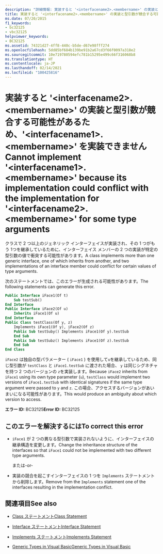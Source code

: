 ```yaml
---
description: "詳細情報: 実装すると '<interfacename2>.<membername>' の実装と型引数が競合する可能性があるため、'<interfacename1>.<membername>' を実装できません"
title: 実装すると '<interfacename2>.<membername>' の実装と型引数が競合する可能性があるため、'<interfacename1>.<membername>' を実装できません
ms.date: 07/20/2015
f1_keywords:
- bc32125
- vbc32125
helpviewer_keywords:
- BC32125
ms.assetid: 74321d27-4ff8-440c-b5de-d67e98fff274
ms.openlocfilehash: 5dd85bf684b139be91b2a67cd3f66f0097a318e2
ms.sourcegitcommit: 10e719780594efc781b15295e499c66f316068b8
ms.translationtype: HT
ms.contentlocale: ja-JP
ms.lasthandoff: 02/14/2021
ms.locfileid: "100425816"
---
```

# <a name="cannot-implement-interfacename1membername-because-its-implementation-could-conflict-with-the-implementation-for-interfacename2membername-for-some-type-arguments"></a><span data-ttu-id="74062-103">実装すると '\<interfacename2>.\<membername>' の実装と型引数が競合する可能性があるため、'\<interfacename1>.\<membername>' を実装できません</span><span class="sxs-lookup"><span data-stu-id="74062-103">Cannot implement '\<interfacename1>.\<membername>' because its implementation could conflict with the implementation for '\<interfacename2>.\<membername>' for some type arguments</span></span>

<span data-ttu-id="74062-104">クラスで 2 つ以上のジェネリック インターフェイスが実装され、その 1 つがもう 1つを継承しているために、インターフェイス メンバーの 2 つの実装が特定の型引数の値で衝突する可能性があります。</span><span class="sxs-lookup"><span data-stu-id="74062-104">A class implements more than one generic interface, one of which inherits from another, and two implementations of an interface member could conflict for certain values of type arguments.</span></span>  
  
 <span data-ttu-id="74062-105">次のステートメントでは、このエラーが生成される可能性があります。</span><span class="sxs-lookup"><span data-stu-id="74062-105">The following statements can generate this error.</span></span>  
  
```vb  
Public Interface iFace1(Of t)  
    Sub testSub()  
End Interface  
Public Interface iFace2(Of u)  
    Inherits iFace1(Of u)  
End Interface  
Public Class testClass(Of y, z)  
    Implements iFace1(Of y), iFace2(Of z)  
    Public Sub testSuby() Implements iFace1(Of y).testSub  
    End Sub  
    Public Sub testSubz() Implements iFace1(Of z).testSub  
    End Sub  
End Class  
```  
  
 <span data-ttu-id="74062-106">`iFace2` は独自の型パラメーター ( `iFace1` ) を使用して`u`を継承しているため、同じ型引数が `testClass` と `iFace1.testSub` に渡された場合、 `y` は同じシグネチャを持つ 2 つのバージョンの `z`を実装します。</span><span class="sxs-lookup"><span data-stu-id="74062-106">Because `iFace2` inherits from `iFace1` using its own type parameter (`u`), `testClass` would implement two versions of `iFace1.testSub` with identical signatures if the same type argument were passed to `y` and `z`.</span></span> <span data-ttu-id="74062-107">この場合、アクセスするバージョンがあいまいになる可能性があります。</span><span class="sxs-lookup"><span data-stu-id="74062-107">This would produce an ambiguity about which version to access.</span></span>  
  
 <span data-ttu-id="74062-108">**エラー ID:** BC32125</span><span class="sxs-lookup"><span data-stu-id="74062-108">**Error ID:** BC32125</span></span>  
  
## <a name="to-correct-this-error"></a><span data-ttu-id="74062-109">このエラーを解決するには</span><span class="sxs-lookup"><span data-stu-id="74062-109">To correct this error</span></span>  
  
- <span data-ttu-id="74062-110">`iFace1` が 2 つの異なる型引数で実装されないように、インターフェイスの継承構造を変更します。</span><span class="sxs-lookup"><span data-stu-id="74062-110">Change the inheritance structure of the interfaces so that `iFace1` could not be implemented with two different type arguments.</span></span>  
  
     <span data-ttu-id="74062-111">または</span><span class="sxs-lookup"><span data-stu-id="74062-111">-or-</span></span>  
  
- <span data-ttu-id="74062-112">実装の競合を起こすインターフェイスの 1 つを `Implements` ステートメントから削除します。</span><span class="sxs-lookup"><span data-stu-id="74062-112">Remove from the `Implements` statement one of the interfaces resulting in the implementation conflict.</span></span>  
  
## <a name="see-also"></a><span data-ttu-id="74062-113">関連項目</span><span class="sxs-lookup"><span data-stu-id="74062-113">See also</span></span>

- [<span data-ttu-id="74062-114">Class ステートメント</span><span class="sxs-lookup"><span data-stu-id="74062-114">Class Statement</span></span>](../language-reference/statements/class-statement.md)
- [<span data-ttu-id="74062-115">Interface ステートメント</span><span class="sxs-lookup"><span data-stu-id="74062-115">Interface Statement</span></span>](../language-reference/statements/interface-statement.md)
- [<span data-ttu-id="74062-116">Implements ステートメント</span><span class="sxs-lookup"><span data-stu-id="74062-116">Implements Statement</span></span>](../language-reference/statements/implements-statement.md)

- [<span data-ttu-id="74062-117">Generic Types in Visual Basic</span><span class="sxs-lookup"><span data-stu-id="74062-117">Generic Types in Visual Basic</span></span>](../programming-guide/language-features/data-types/generic-types.md)
